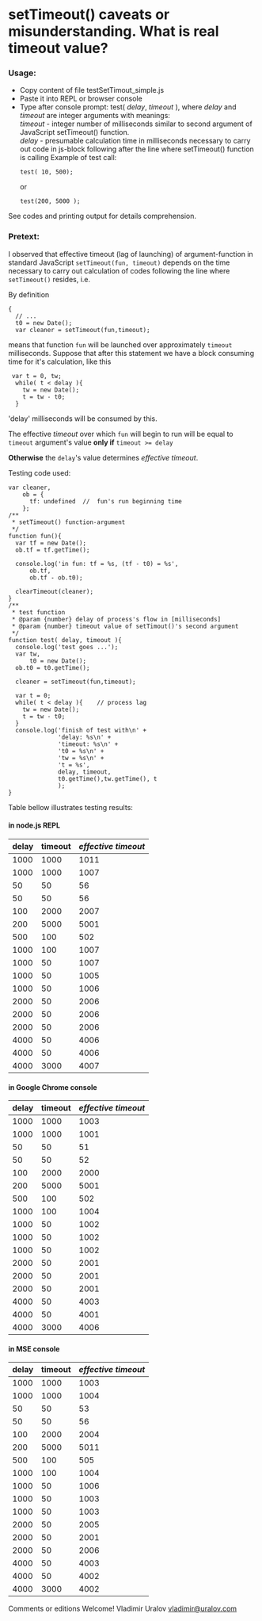 # setTimeout() caveats or misunderstanding. What is real timeout value?

### Usage:

 - Copy content of file testSetTimout_simple.js
 - Paste it into REPL or browser console
 -  Type after console prompt: test( *delay*, *timeout* ), where
    *delay* and *timeout* are integer arguments with meanings:\
    *timeout* - integer number of milliseconds similar to second argument
    of JavaScript setTimeout() function.\
    *delay* - presumable calculation time in milliseconds necessary to 
    carry out code in js-block following after the line where setTimeout() 
    function is calling
    Example of test call: 
    ```
    test( 10, 500);
    ```
    or 
    ```
    test(200, 5000 );
    ```
See codes and printing output for details comprehension.
    
### Pretext: 
I observed that effective timeout (lag of launching) of argument-function in
standard JavaScript `setTimeout(fun, timeout)` depends on 
the time necessary to carry out calculation of codes following
the line where `setTimeout()` resides, i.e.

By definition
```
{
  // ...
  t0 = new Date();
  var cleaner = setTimeout(fun,timeout);  
```
means that function `fun` will be launched over approximately `timeout`
milliseconds.
Suppose that after this statement we have a block consuming time
for it's calculation, like this

```
 var t = 0, tw;  
  while( t < delay ){    
    tw = new Date();
    t = tw - t0;
  }
```

'delay' milliseconds will be consumed by this. 

The effective *timeout* over which `fun` will begin to run will be equal to 
`timeout` argument's value **only if** `timeout >= delay`

**Otherwise** the `delay`'s value determines *effective timeout*.

Testing code used:

```
var cleaner,
    ob = { 
      tf: undefined  //  fun's run beginning time      
    }; 
/** 
 * setTimeout() function-argument
 */
function fun(){
  var tf = new Date();
  ob.tf = tf.getTime();
  
  console.log('in fun: tf = %s, (tf - t0) = %s',
      ob.tf,
      ob.tf - ob.t0);
 
  clearTimeout(cleaner);
}   
/** 
 * test function 
 * @param {number} delay of process's flow in [milliseconds] 
 * @param {number} timeout value of setTimout()'s second argument 
 */
function test( delay, timeout ){
  console.log('test goes ...');
  var tw,      
      t0 = new Date();
  ob.t0 = t0.getTime();
  
  cleaner = setTimeout(fun,timeout);
  
  var t = 0;  
  while( t < delay ){    // process lag
    tw = new Date();
    t = tw - t0;
  }  
  console.log('finish of test with\n' +
              'delay: %s\n' +
              'timeout: %s\n' +  
              't0 = %s\n' +
              'tw = %s\n' +                                   
              't = %s',
              delay, timeout,
              t0.getTime(),tw.getTime(), t
              );  
}
```

Table bellow illustrates testing results:


#### in node.js REPL

| delay | timeout | *effective timeout* |
|-------|-------|---------------------|
| 1000 | 1000 | 1011 |
| 1000 | 1000 | 1007 |
| 50 | 50 | 56 |
| 50 | 50 | 56 |
| 100 |2000 | 2007 |
| 200 | 5000 | 5001 |
| 500 | 100 | 502 |
| 1000 | 100 | 1007 |
| 1000 | 50 | 1007 |
| 1000 | 50 | 1005 |
| 1000 | 50 | 1006 |
| 2000 | 50 | 2006 |
| 2000 | 50 | 2006 |
| 2000 | 50 | 2006 |
| 4000 | 50 | 4006 |
| 4000 | 50 | 4006 |
| 4000 | 3000 | 4007 |

#### in Google Chrome console

| delay | timeout | *effective timeout* |
|-------|-------|---------------------|
| 1000 | 1000 | 1003 |
| 1000 | 1000 | 1001 |
| 50 | 50 | 51 |
| 50 | 50 | 52 |
| 100 |2000 | 2000 |
| 200 | 5000 | 5001 |
| 500 | 100 | 502 |
| 1000 | 100 | 1004 |
| 1000 | 50 | 1002 |
| 1000 | 50 | 1002 |
| 1000 | 50 | 1002 |
| 2000 | 50 | 2001 |
| 2000 | 50 | 2001 |
| 2000 | 50 | 2001 |
| 4000 | 50 | 4003 |
| 4000 | 50 | 4001 |
| 4000 | 3000 | 4006 |

#### in MSE console

| delay | timeout | *effective timeout* |
|-------|-------|---------------------|
| 1000 | 1000 | 1003 |
| 1000 | 1000 | 1004 |
| 50 | 50 | 53 |
| 50 | 50 | 56 |
| 100 |2000 | 2004 |
| 200 | 5000 | 5011 |
| 500 | 100 | 505 |
| 1000 | 100 | 1004 |
| 1000 | 50 | 1006 |
| 1000 | 50 | 1003 |
| 1000 | 50 | 1003 |
| 2000 | 50 | 2005 |
| 2000 | 50 | 2001 |
| 2000 | 50 | 2006 |
| 4000 | 50 | 4003 |
| 4000 | 50 | 4002 |
| 4000 | 3000 | 4002 |

Comments or editions Welcome!
Vladimir Uralov
vladimir@uralov.com
